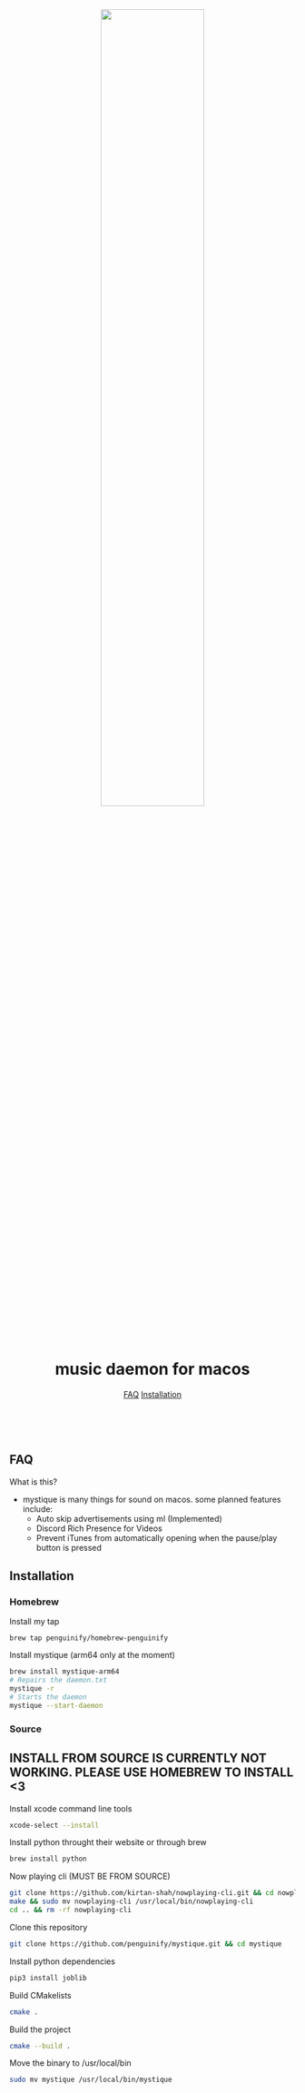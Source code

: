 <div align="center" >

<img src="https://penguinify.github.io/mystique/mystique.png" width="60%">

# music daemon for macos
[FAQ](#faq)
[Installation](#installation)
</div>

<br><br><br>
## FAQ
What is this?
- mystique is many things for sound on macos. some planned features include:
  * Auto skip advertisements using ml (Implemented)
  * Discord Rich Presence for Videos
  * Prevent iTunes from automatically opening when the pause/play button is pressed
## Installation

### Homebrew
Install my tap
```base
brew tap penguinify/homebrew-penguinify
```
Install mystique (arm64 only at the moment)
```bash
brew install mystique-arm64
# Repairs the daemon.txt
mystique -r
# Starts the daemon
mystique --start-daemon
```

### Source

## INSTALL FROM SOURCE IS CURRENTLY NOT WORKING. PLEASE USE HOMEBREW TO INSTALL <3

Install xcode command line tools
```bash
xcode-select --install
```
Install python throught their website or through brew
```bash
brew install python
```
Now playing cli (MUST BE FROM SOURCE)
```bash
git clone https://github.com/kirtan-shah/nowplaying-cli.git && cd nowplaying-cli
make && sudo mv nowplaying-cli /usr/local/bin/nowplaying-cli
cd .. && rm -rf nowplaying-cli
```
Clone this repository
```bash
git clone https://github.com/penguinify/mystique.git && cd mystique
```
Install python dependencies
```bash
pip3 install joblib
```
Build CMakelists
```bash
cmake .
```
Build the project
```bash
cmake --build .
```
Move the binary to /usr/local/bin
```bash
sudo mv mystique /usr/local/bin/mystique
```

